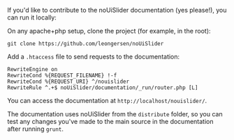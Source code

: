 If you'd like to contribute to the noUiSlider documentation (yes please!), you can run it locally:

On any apache+php setup, clone the project (for example, in the root):

```git clone https://github.com/leongersen/noUiSlider```

Add a `.htaccess` file to send requests to the documentation:

```
RewriteEngine on
RewriteCond %{REQUEST_FILENAME} !-f
RewriteCond %{REQUEST_URI} ^/nouislider
RewriteRule ^.+$ noUiSlider/documentation/_run/router.php [L]
```

You can access the documentation at `http://localhost/nouislider/`.

The documentation uses noUiSlider from the `distribute` folder, so you can test any changes you've made to the main source in the documentation after running `grunt`.
